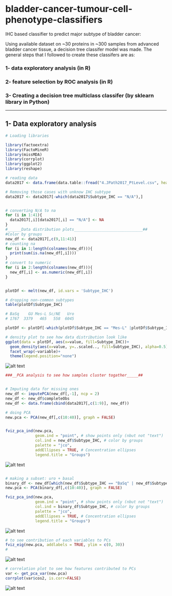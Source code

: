 # bladder-cancer-tumour-cell-phenotype-classifiers
IHC based classifier to predict major subtype of bladder cancer:

Using available dataset on ~30 proteins in ~300 samples from advanced bladder cancer tissue, a decision tree classifer model was made. The general steps that I followed to create these classifers are as:
### 1- data exploratory analysis (in R)
### 2- feature selection by ROC analysis (in R)
### 3- Creating a decision tree multiclass classifer (by sklearn library in Python) 
___________________________________________________________________________________________________________________________________________________________________

## 1- Data exploratory analysis

```R
# Loading libraries

library(factoextra)
library(FactoMineR)
library(missMDA)
library(corrplot)
library(ggplot2)
library(reshape)

# reading data
data2017 <- data.frame(data.table::fread("4.JPath2017_PtLevel.csv", header=T, sep=",", ))

# Removing those cases with unknow IHC subtype
data2017 <- data2017[-which(data2017$Subtype_IHC == "N/A"),]


# converting N/A to na
for (i in 1:41){
  data2017[,i][data2017[,i] == "N/A"] <- NA
}
#______Data distribution plots______________________________##
#Color by groups
new_df <- data2017[,c(9,11:41)]
# counting na
for (i in 1:length(colnames(new_df))){
  print(sum(is.na(new_df[,i])))
}
# convert to numeric
for (i in 2:length(colnames(new_df))){
  new_df[,i] <- as.numeric(new_df[,i])
}


plotDf <- melt(new_df, id.vars = 'Subtype_IHC')

# dropping non-common subtypes
table(plotDf$Subtype_IHC)

# BaSq    GU Mes-L Sc/NE   Uro 
# 1767  3379   465   558  6045 

plotDf <- plotDf[-which(plotDf$Subtype_IHC == "Mes-L" |plotDf$Subtype_IHC == "Sc/NE") ,]

# density plot to see how data distribution look like
ggplot(data = plotDf, aes(x=value, fill=Subtype_IHC))+
  geom_density(aes(x=value, y=..scaled.., fill=Subtype_IHC), alpha=0.5)+
  facet_wrap(~variable)+
  theme(legend.position="none")
```
![alt text](https://raw.githubusercontent.com/hamidghaedi/bladder-cancer-tumour-cell-phenotype-classification/main/histograms.JPG)

```R
###__PCA analysis to see how samples cluster togather_____##


# Imputing data for missing ones
new_df <- imputePCA(new_df[,-1], ncp = 2)
new_df <- new_df$completeObs
new_df <- data.frame(cbind(data2017[,c(1:9)], new_df))

# doing PCA
new.pca <- PCA(new_df[,c(10:40)], graph = FALSE)


fviz_pca_ind(new.pca,
             geom.ind = "point", # show points only (nbut not "text")
             col.ind = new_df$Subtype_IHC, # color by groups
             palette = "jco",
             addEllipses = TRUE, # Concentration ellipses
             legend.title = "Groups")
```
![alt text](https://raw.githubusercontent.com/hamidghaedi/bladder-cancer-tumour-cell-phenotype-classification/main/pca1.JPG)

```R

# making a subset: uro + basal
binary_df <- new_df[which(new_df$Subtype_IHC == "BaSq" | new_df$Subtype_IHC == "Uro"),]
new.pca <- PCA(binary_df[,c(10:40)], graph = FALSE)

fviz_pca_ind(new.pca,
             geom.ind = "point", # show points only (nbut not "text")
             col.ind = binary_df$Subtype_IHC, # color by groups
             palette = "jco",
             addEllipses = TRUE, # Concentration ellipses
             legend.title = "Groups")
```
![alt text](https://raw.githubusercontent.com/hamidghaedi/bladder-cancer-tumour-cell-phenotype-classification/main/pca2.JPG)

```R
# to see contribution of each variables to PCs
fviz_eig(new.pca, addlabels = TRUE, ylim = c(0, 30))
#
```
![alt text](https://raw.githubusercontent.com/hamidghaedi/bladder-cancer-tumour-cell-phenotype-classification/main/scree_plot.JPG) 
```R
# correlation plot to see how features contributed to PCs
var <- get_pca_var(new.pca)
corrplot(var$cos2, is.corr=FALSE)
```
![alt text](https://raw.githubusercontent.com/hamidghaedi/bladder-cancer-tumour-cell-phenotype-classification/main/corrplot.JPG) 
